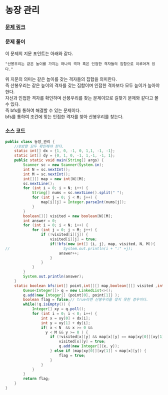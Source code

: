 # 농장 관리

### [문제 링크](https://www.acmicpc.net/problem/1245)

### 문제 풀이
이 문제의 지문 포인트는 아래와 같다.</br>
```
"산봉우리는 같은 높이를 가지는 하나의 격자 혹은 인접한 격자들의 집합으로 이루어져 있다."
```
위 지문의 의미는 같은 높이를 갖는 격자들의 집합을 의미한다. </br> 
즉 산봉우리는 같은 높이의 격자를 갖는 집합이며 인접한 격자보다 모두 높이가 높아야 한다.  </br>
자신과 인접한 격자를 확인하며 산봉우리를 찾는 문제이므로 길찾기 문제와 같다고 볼 수 있다. </br>
즉 bfs를 통하여 해결할 수 있는 문제이다. </br>
bfs를 통하여 조건에 맞는 인접한 격자를 찾아 산봉우리를 찾는다. </br>

### 소스 코드
```java
public class 농장_관리 {
    //8방향 모두 확인해야 한다.
    static int[] dx = {1, 0, -1, 0, 1,1, -1, -1};
    static int[] dy = {0, 1, 0, -1, 1,-1, -1, 1};
    public static void main(String[] args) {
        Scanner sc = new Scanner(System.in);
        int N = sc.nextInt();
        int M = sc.nextInt();
        int[][] map = new int[N][M];
        sc.nextLine();
        for (int i = 0; i < N; i++) {
            String[] nums = sc.nextLine().split(" ");
            for (int j = 0; j < M; j++) {
                map[i][j] = Integer.parseInt(nums[j]);
            }
        }
        boolean[][] visited = new boolean[N][M];
        int answer = 0;
        for (int i = 0; i < N; i++) {
            for (int j = 0; j < M; j++) {
                if (!visited[i][j]) {
                    visited[i][j] = true;
                    if(!bfs(new int[] {i, j}, map, visited, N, M)){
//                        System.out.println(i + ":" +j);
                        answer++;
                    }
                }
            }
        }
        System.out.println(answer);
    }
    static boolean bfs(int[] point,int[][] map,boolean[][] visited ,int N, int M) {
        Queue<Integer[]> q = new LinkedList<>();
        q.add(new Integer[] {point[0], point[1]} );
        boolean flag = false;// true라면 산봉우리를 찾지 못한 경우이다.
        while(!q.isEmpty()) {
            Integer[] xy = q.poll();
            for (int i = 0; i < 8; i++) {
                int x = xy[0] + dx[i];
                int y = xy[1] + dy[i];
                if( x < N  && x >= 0 &&
                  y < M && y >= 0 ) {
                    if (!visited[x][y] && map[x][y] == map[xy[0]][xy[1]]) {
                        visited[x][y] = true;
                        q.add(new Integer[]{x, y});
                    } else if (map[xy[0]][xy[1]] < map[x][y]) {
                        flag = true;
                    }
                }
            }
        }
        return flag;
    }
}

```